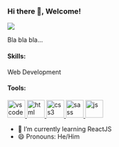 ### Hi there 👋, Welcome!
<img src="https://media.discordapp.net/attachments/904438940491206667/1143733822924533800/1692757780344.jpg"></img>

Bla bla bla...
#### Skills:
Web Development

#### Tools:
<a href="https://github.com/Ignixar">
            <img src="https://cdn.jsdelivr.net/gh/devicons/devicon/icons/vscode/vscode-original.svg" alt="vscode" height="40">
        </a>
        <a href="https://github.com/Ignixar">
            <img src="https://cdn.jsdelivr.net/gh/devicons/devicon/icons/html5/html5-original.svg" alt="html" height="40">
        </a>
        <a href="https://github.com/Ignixar">
            <img src="https://cdn.jsdelivr.net/gh/devicons/devicon/icons/css3/css3-original.svg" alt="css3" height="40">
        </a>
        <a href="https://github.com/Ignixar">
            <img src="https://cdn.jsdelivr.net/gh/devicons/devicon/icons/sass/sass-original.svg" alt="sass" height="40">
        </a>
        <a href="https://github.com/Ignixar">
            <img src="https://cdn.jsdelivr.net/gh/devicons/devicon/icons/javascript/javascript-original.svg" alt="js" height="40">
        </a>
        
- 🌱 I’m currently learning ReactJS
- 😄 Pronouns: He/Him
